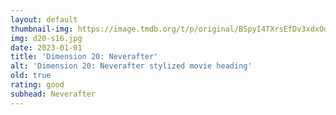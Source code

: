 ```yaml
---
layout: default
thumbnail-img: https://image.tmdb.org/t/p/original/BSpyI4TXrsEfDv3xdxOdIsJSwT.png
img: d20-s16.jpg
date: 2023-01-01
title: 'Dimension 20: Neverafter'
alt: 'Dimension 20: Neverafter stylized movie heading'
old: true
rating: good
subhead: Neverafter
---
```

